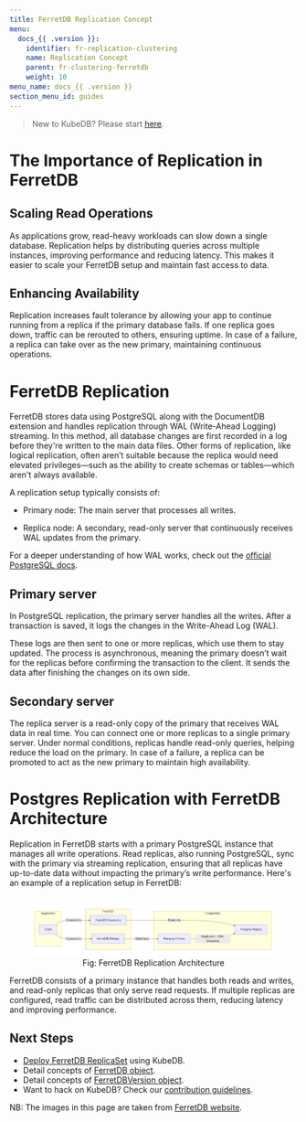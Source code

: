```yaml
---
title: FerretDB Replication Concept
menu:
  docs_{{ .version }}:
    identifier: fr-replication-clustering
    name: Replication Concept
    parent: fr-clustering-ferretdb
    weight: 10
menu_name: docs_{{ .version }}
section_menu_id: guides
---
```


> New to KubeDB? Please start [here](/docs/README.md).

# The Importance of Replication in FerretDB
## Scaling Read Operations

As applications grow, read-heavy workloads can slow down a single database. Replication helps by distributing queries across multiple instances, improving performance and reducing latency. This makes it easier to scale your FerretDB setup and maintain fast access to data.

## Enhancing Availability

Replication increases fault tolerance by allowing your app to continue running from a replica if the primary database fails. If one replica goes down, traffic can be rerouted to others, ensuring uptime. In case of a failure, a replica can take over as the new primary, maintaining continuous operations.

# FerretDB Replication

FerretDB stores data using PostgreSQL along with the DocumentDB extension and handles replication through WAL (Write-Ahead Logging) streaming. 
In this method, all database changes are first recorded in a log before they're written to the main data files. Other forms of replication, like logical replication, often aren’t suitable because the replica would need elevated privileges—such as the ability to create schemas or tables—which aren't always available.

A replication setup typically consists of:

- Primary node: The main server that processes all writes.

- Replica node: A secondary, read-only server that continuously receives WAL updates from the primary.

For a deeper understanding of how WAL works, check out the [official PostgreSQL docs](https://www.postgresql.org/docs/current/wal-intro.html).

## Primary server

In PostgreSQL replication, the primary server handles all the writes. After a transaction is saved, it logs the changes in the Write-Ahead Log (WAL).

These logs are then sent to one or more replicas, which use them to stay updated. The process is asynchronous, meaning the primary doesn’t wait for the replicas before confirming the transaction to the client. It sends the data after finishing the changes on its own side.

## Secondary server

The replica server is a read-only copy of the primary that receives WAL data in real time. You can connect one or more replicas to a single primary server. Under normal conditions, replicas handle read-only queries, helping reduce the load on the primary. In case of a failure, a replica can be promoted to act as the new primary to maintain high availability.

# Postgres Replication with FerretDB Architecture

Replication in FerretDB starts with a primary PostgreSQL instance that manages all write operations. Read replicas, also running PostgreSQL, sync with the primary via streaming replication, ensuring that all replicas have up-to-date data without impacting the primary’s write performance. Here's an example of a replication setup in FerretDB:
<figure align="center">
  <img alt="Compute Auto Scaling process of FerretDB" src="/docs/images/ferretdb/fr-replication.png">
<figcaption align="center">Fig: FerretDB Replication Architecture</figcaption>
</figure>

FerretDB consists of a primary instance that handles both reads and writes, and read-only replicas that only serve read requests. If multiple replicas are configured, read traffic can be distributed across them, reducing latency and improving performance.

## Next Steps

- [Deploy FerretDB ReplicaSet](/docs/guides/ferretdb/clustering/replication.md) using KubeDB.
- Detail concepts of [FerretDB object](/docs/guides/ferretdb/concepts/ferretdb.md).
- Detail concepts of [FerretDBVersion object](/docs/guides/ferretdb/concepts/catalog.md).
- Want to hack on KubeDB? Check our [contribution guidelines](/docs/CONTRIBUTING.md).

NB: The images in this page are taken from [FerretDB website](https://docs.ferretdb.io/guides/replication/).